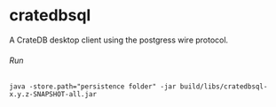 # cratedbsql
A CrateDB desktop client using the postgress wire protocol.

###### Run

`java -store.path="persistence folder" -jar build/libs/cratedbsql-x.y.z-SNAPSHOT-all.jar
`

